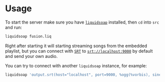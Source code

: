 # Usage

To start the server make sure you have [`liquidsoap`](https://www.liquidsoap.info) installed, then `cd` into `src` and run:

```sh
liquidsoap fusion.liq
```

Right after starting it will starting streaming songs from the embedded playlist,
but you can connect with [`SRT`](https://www.haivision.com/products/srt-secure-reliable-transport/) to [`srt://localhost:9000`](srt://localhost:9000) by default and send your own audio.

You can try to connect with another `liquidsoap` instance, for example:

```sh
liquidsoap 'output.srt(host="localhost", port=9000, %ogg(%vorbis), sine())'
```

